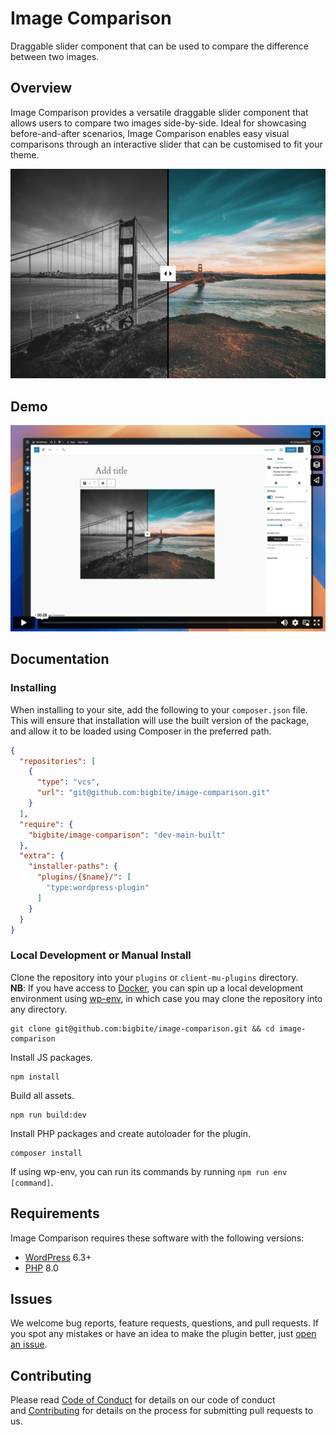 # Image Comparison

Draggable slider component that can be used to compare the difference between two images.

## Overview

Image Comparison provides a versatile draggable slider component that allows users to compare two images side-by-side. Ideal for showcasing before-and-after scenarios, Image Comparison enables easy visual comparisons through an interactive slider that can be customised to fit your theme.

![Image Comparison screenshot](docs/image-comparison-screenshot.png)

## Demo

[![Image comparison demo](docs/demo.png)](https://vimeo.com/1000389315)

## Documentation

### Installing
When installing to your site, add the following to your `composer.json` file. This will ensure that installation will use the built version of the package, and allow it to be loaded using Composer in the preferred path.

```json
{
  "repositories": [
    {
      "type": "vcs",
      "url": "git@github.com:bigbite/image-comparison.git"
    }
  ],
  "require": {
    "bigbite/image-comparison": "dev-main-built"
  },
  "extra": {
    "installer-paths": {
      "plugins/{$name}/": [
        "type:wordpress-plugin"
      ]
    }
  }
}

```

### Local Development or Manual Install
Clone the repository into your `plugins` or `client-mu-plugins` directory.  
**NB**: If you have access to [Docker](https://www.docker.com/), you can spin up a local development environment using [wp-env](https://github.com/WordPress/gutenberg/tree/trunk/packages/env), in which case you may clone the repository into any directory.
```
git clone git@github.com:bigbite/image-comparison.git && cd image-comparison
```

Install JS packages.
```
npm install
```

Build all assets.
```
npm run build:dev
```

Install PHP packages and create autoloader for the plugin.
```
composer install
```

If using wp-env, you can run its commands by running `npm run env [command]`.

## Requirements

Image Comparison requires these software with the following versions:
- [WordPress](https://wordpress.org/) 6.3+
- [PHP](https://php.net/) 8.0

## Issues

 We welcome bug reports, feature requests, questions, and pull requests. If you spot any mistakes or have an idea to make the plugin better, just [open an issue](https://github.com/bigbite/image-comparison/issues/new/choose).

## Contributing

Please read [Code of Conduct](./CODE_OF_CONDUCT.md) for details on our code of conduct and [Contributing](./CONTRIBUTING.md) for details on the process for submitting pull requests to us.
